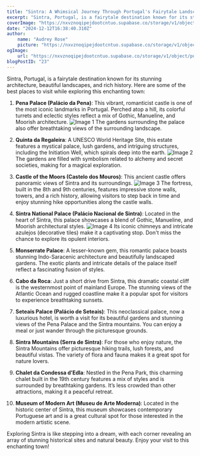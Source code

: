 ```yaml
---
title: "Sintra: A Whimsical Journey Through Portugal's Fairytale Landscape"
excerpt: "Sintra, Portugal, is a fairytale destination known for its stunning architecture, beautiful landscapes, and rich history. Here are some of the best places to visit while exploring this enchanting town"
coverImage: "https://nxvznoqipejdootcntuo.supabase.co/storage/v1/object/public/travel-blog-images/image_23_0.png"
date: "2024-12-12T16:38:40.310Z"
author:
    name: "Audrey Rose"
    picture: "https://nxvznoqipejdootcntuo.supabase.co/storage/v1/object/public/character-reference/audrey_avatar_square.png?t=2024-12-21T13%3A26%3A30.307Z"
ogImage:
    url: "https://nxvznoqipejdootcntuo.supabase.co/storage/v1/object/public/travel-blog-images/image_23_0.png"
blogPostID: "23"
---
```

    

Sintra, Portugal, is a fairytale destination known for its stunning architecture, beautiful landscapes, and rich history. Here are some of the best places to visit while exploring this enchanting town:

1. **Pena Palace (Palácio da Pena)**: This vibrant, romanticist castle is one of the most iconic landmarks in Portugal. Perched atop a hill, its colorful turrets and eclectic styles reflect a mix of Gothic, Manueline, and Moorish architecture. ![Image 1](https://nxvznoqipejdootcntuo.supabase.co/storage/v1/object/public/travel-blog-images/image_23_0.png) The gardens surrounding the palace also offer breathtaking views of the surrounding landscape.

2. **Quinta da Regaleira**: A UNESCO World Heritage Site, this estate features a mystical palace, lush gardens, and intriguing structures, including the Initiation Well, which spirals deep into the earth. ![Image 2](https://nxvznoqipejdootcntuo.supabase.co/storage/v1/object/public/travel-blog-images/image_23_1.png) The gardens are filled with symbolism related to alchemy and secret societies, making for a magical exploration.

3. **Castle of the Moors (Castelo dos Mouros)**: This ancient castle offers panoramic views of Sintra and its surroundings. ![Image 3](https://nxvznoqipejdootcntuo.supabase.co/storage/v1/object/public/travel-blog-images/image_23_2.png) The fortress, built in the 8th and 9th centuries, features impressive stone walls, towers, and a rich history, allowing visitors to step back in time and enjoy stunning hike opportunities along the castle walls.

4. **Sintra National Palace (Palácio Nacional de Sintra)**: Located in the heart of Sintra, this palace showcases a blend of Gothic, Manueline, and Moorish architectural styles. ![Image 4](https://nxvznoqipejdootcntuo.supabase.co/storage/v1/object/public/travel-blog-images/image_23_3.png) Its iconic chimneys and intricate azulejos (decorative tiles) make it a captivating stop. Don't miss the chance to explore its opulent interiors.

5. **Monserrate Palace**: A lesser-known gem, this romantic palace boasts stunning Indo-Saracenic architecture and beautifully landscaped gardens. The exotic plants and intricate details of the palace itself reflect a fascinating fusion of styles.

6. **Cabo da Roca**: Just a short drive from Sintra, this dramatic coastal cliff is the westernmost point of mainland Europe. The stunning views of the Atlantic Ocean and rugged coastline make it a popular spot for visitors to experience breathtaking sunsets.

7. **Seteais Palace (Palácio de Seteais)**: This neoclassical palace, now a luxurious hotel, is worth a visit for its beautiful gardens and stunning views of the Pena Palace and the Sintra mountains. You can enjoy a meal or just wander through the picturesque grounds.

8. **Sintra Mountains (Serra de Sintra)**: For those who enjoy nature, the Sintra Mountains offer picturesque hiking trails, lush forests, and beautiful vistas. The variety of flora and fauna makes it a great spot for nature lovers.

9. **Chalet da Condessa d’Edla**: Nestled in the Pena Park, this charming chalet built in the 19th century features a mix of styles and is surrounded by breathtaking gardens. It’s less crowded than other attractions, making it a peaceful retreat.

10. **Museum of Modern Art (Museu de Arte Moderna)**: Located in the historic center of Sintra, this museum showcases contemporary Portuguese art and is a great cultural spot for those interested in the modern artistic scene.

Exploring Sintra is like stepping into a dream, with each corner revealing an array of stunning historical sites and natural beauty. Enjoy your visit to this enchanting town!